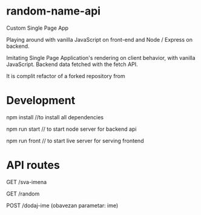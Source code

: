 # random-name-api
Custom Single Page App

Playing around with vanilla JavaScript on front-end and Node / Express on backend.

Imitating Single Page Application's rendering on client behavior, with vanilla JavaScript. Backend data fetched with the fetch API.

It is complit refactor of a forked repository from 

# Development

npm install //to install all dependencies

npm run start // to start node server for backend api

npm run front // to start live server for serving frontend 

# API routes

GET
/sva-imena

GET
/random

POST
/dodaj-ime
(obavezan parametar: ime)


